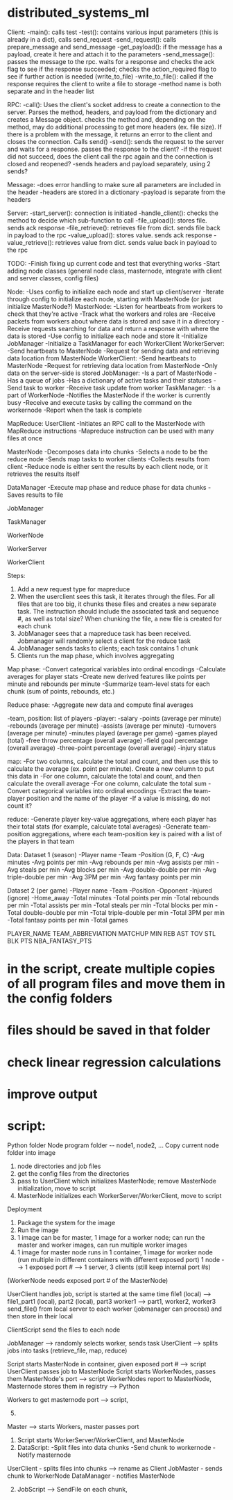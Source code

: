 # distributed_systems_ml

Client: 
-main(): calls test
-test(): contains various input parameters (this is already in a dict), calls send_request
-send_request(): calls prepare_message and send_message
-get_payload(): if the message has a payload, create it here and attach it to the parameters
-send_message(): passes the message to the rpc. waits for a response and checks the ack flag to see if the response succeeded; checks the action_required flag to see if further action is needed (write_to_file)
-write_to_file(): called if the response requires the client to write a file to storage
-method name is both separate and in the header list

RPC:
-call(): Uses the client's socket address to create a connection to the server. Parses the method, headers, and payload from the dictionary and creates a Message object. checks the method and, depending on the method, may do additional processing to get more headers (ex. file size).  If there is a problem with the message, it returns an error to the client and closes the connection. Calls send()
-send(): sends the request to the server and waits for a response. passes the response to the client? 
-if the request did not succeed, does the client call the rpc again and the connection is closed and reopened?
-sends headers and  payload separately, using 2 sends?

Message:
-does error handling to make sure all parameters are included in the header
-headers are stored in a dictionary 
-payload is separate from the headers

Server: 
-start_server(): connection is initiated
-handle_client(): checks the method to decide which sub-function to call
-file_upload(): stores file. sends ack response
-file_retrieve(): retrieves file from dict. sends file back in payload to the rpc
-value_upload(): stores value. sends ack response
-value_retrieve(): retrieves value from dict. sends value back in payload to the rpc


TODO:
-Finish fixing up current code and test that everything works
-Start adding node classes (general node class, masternode, integrate with client and server classes, config files) 

Node:
-Uses config to initialize each node and start up client/server
-Iterate through config to initialize each node, starting with MasterNode (or just initialize MasterNode?)
MasterNode:
-Listen for heartbeats from workers to check that they're active 
-Track what the workers and roles are 
-Receive packets from workers about where data is stored and save it in a directory
-Receive requests searching for data and return a response with where the data is stored
-Use config to initialize each node and store it 
-Initialize JobManager
-Initialize a TaskManager for each WorkerClient
WorkerServer:
-Send heartbeats to MasterNode 
-Request for sending data and retrieving data location from MasterNode
WorkerClient:
-Send heartbeats to MasterNode 
-Request for retrieving data location from MasterNode
-Only data on the server-side is stored
JobManager:
-Is a part of MasterNode
-Has a queue of jobs 
-Has a dictionary of active tasks and their statuses
-Send task to worker
-Receive task update from worker
TaskManager:
-Is a part of WorkerNode
-Notifies the MasterNode if the worker is currently busy 
-Receive and execute tasks by calling the command on the workernode
-Report when the task is complete

MapReduce:
UserClient
-Initiates an RPC call to the MasterNode with MapReduce instructions
-Mapreduce instruction can be used with many files at once

MasterNode
-Decomposes data into chunks 
-Selects a node to be the reduce node
-Sends map tasks to worker clients
-Collects results from client
-Reduce node is either sent the results by each client node, or it retrieves the results itself

DataManager
-Execute map phase and reduce phase for data chunks 
-Saves results to file

JobManager

TaskManager

WorkerNode

WorkerServer

WorkerClient

Steps:
1. Add a new request type for mapreduce
2. When the userclient sees this task, it iterates through the files. For all files that are too big, it chunks these files and creates a new separate task. The instruction should include the associated task and sequence #, as well as total size? When chunking the file, a new file is created for each chunk
3. JobManager sees that a mapreduce task has been received. Jobmanager will randomly select a client for the reduce task
4. JobManager sends tasks to clients; each task contains 1 chunk
5. Clients run the map phase, which involves aggregating 

Map phase:
-Convert categorical variables into ordinal encodings
-Calculate averages for player stats 
-Create new derived features like points per minute and rebounds per minute
-Summarize team-level stats for each chunk (sum of points, rebounds, etc.)

Reduce phase:
-Aggregate new data and compute final averages

-team, position: list of players
-player:
    -salary
    -points (average per minute)
    -rebounds (average per minute)
    -assists (average per minute)
    -turnovers (average per minute)
    -minutes played (average per game)
    -games played (total)
    -free throw percentage (overall average)
    -field goal percentage (overall average)
    -three-point percentage (overall average)
    -injury status

map:
-For two columns, calculate the total and count, and then use this to calculate the average (ex. point per minute). Create a new column to put this data in
-For one column, calculate the total and count, and then calculate the overall average
-For one column, calculate the total sum
-Convert categorical variables into ordinal encodings
-Extract the team-player position and the name of the player
-If a value is missing, do not count it?

reduce:
-Generate player key-value aggregations, where each player has their total stats (for example, calculate total averages)
-Generate team-position aggregations, where each team-position key is paired with a list of the players in that team

Data:
Dataset 1 (season)
-Player name
-Team
-Position (G, F, C)
-Avg minutes 
-Avg points per min
-Avg rebounds per min
-Avg assists per min
-Avg steals per min
-Avg blocks per min
-Avg double-double per min
-Avg triple-double per min
-Avg 3PM per min
-Avg fantasy points per min

Dataset 2 (per game)
-Player name
-Team
-Position
-Opponent
-Injured (ignore)
-Home_away
-Total minutes
-Total points per min
-Total rebounds per min
-Total assists per min
-Total steals per min
-Total blocks per min
-Total double-double per min
-Total triple-double per min
-Total 3PM per min
-Total fantasy points per min
-Total games 

PLAYER_NAME
TEAM_ABBREVIATION
MATCHUP 
MIN
REB
AST
TOV
STL
BLK
PTS
NBA_FANTASY_PTS


# in the script, create multiple copies of all program files and move them in the config folders
# files should be saved in that folder

# check linear regression calculations 

# improve output

# script:
Python folder
Node program folder -- node1, node2, ...
Copy current node folder into image
1. node directories and job files
2. get the config files from the directories
3. pass to UserClient which initializes MasterNode; remove MasterNode initialization, move to script
4. MasterNode initializes each WorkerServer/WorkerClient, move to script

Deployment
1. Package the system for the image
2. Run the image
3. 1 image can be for master, 1 image for a worker node; can run the master and worker images, can run multiple worker images
4. 1 image for master node runs in 1 container, 1 image for worker node (run multiple in different containers with different exposed port) 
1 node --> 1 exposed port # --> 1 server, 3 clients (still keep internal port #s) 

(WorkerNode needs exposed port # of the MasterNode)

UserClient handles job, script is started at the same time
file1 (local) --> file1_part1 (local), part2 (local), part3
worker1 --> part1, worker2, worker3 
send_file() from local server to each worker (jobmanager can process)
and then store in their local


ClientScript send the files to each node

JobManager --> randomly selects worker, sends task
UserClient --> splits jobs into tasks (retrieve_file, map, reduce)



Script starts MasterNode in container, given exposed port # --> script
UserClient passes job to MasterNode
Script starts WorkerNodes, passes them MasterNode's port --> script
WorkerNodes report to MasterNode, Masternode stores them in registry --> Python



Workers to get masternode port --> script,


5. 

Master --> starts Workers, master passes port


1. Script starts WorkerServer/WorkerClient, and MasterNode
2. DataScript:
    -Split files into data chunks
    -Send chunk to workernode
    -Notify masternode
    
UserClient - splits files into chunks --> rename as Client
JobMaster - sends chunk to WorkerNode
DataManager - notifies MasterNode

2. JobScript --> SendFile on each chunk, 


